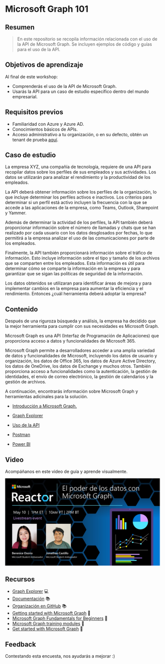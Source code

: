# Microsoft Graph 101

## Resumen
> En este repositorio se recopila información relacionada con el uso de la API de Microsoft Graph. Se incluyen ejemplos de código y guías para el uso de la API.

## Objetivos de aprendizaje

Al final de este workshop:
- Comprenderás el uso de la API de Microsoft Graph.
- Usarás la API para un caso de estudio específico dentro del mundo empresarial.

## Requisitos previos   
- Familiaridad con Azure y Azure AD.
- Conocimientos básicos de APIs.
- Acceso administrativo a tu organización, o en su defecto, obtén un tenant de prueba [aquí](https://cdx.transform.microsoft.com/).

## Caso de estudio
La empresa XYZ, una compañía de tecnología, requiere de una API para recopilar datos sobre los perfiles de sus empleados y sus actividades. Los datos se utilizarán para analizar el rendimiento y la productividad de los empleados.

La API deberá obtener información sobre los perfiles de la organización, lo que incluye determinar los perfiles activos e inactivos. Los criterios para determinar si un perfil está activo incluyen la frecuencia con la que se accede a las aplicaciones de la empresa, como Teams, Outlook, Sharepoint y Yammer.

Además de determinar la actividad de los perfiles, la API también deberá proporcionar información sobre el número de llamadas y chats que se han realizado por cada usuario con los datos desglosados por fechas, lo que permitirá a la empresa analizar el uso de las comunicaciones por parte de los empleados.

Finalmente, la API también proporcionará información sobre el tráfico de información. Esto incluye información sobre el tipo y tamaño de los archivos que se comparten entre los empleados. Esta información es útil para determinar cómo se comparte la información en la empresa y para garantizar que se sigan las políticas de seguridad de la información.

Los datos obtenidos se utilizaran para identificar áreas de mejora y para implementar cambios en la empresa para aumentar la eficiencia y el rendimiento. Entonces ¿cuál herramienta deberá adoptar la empresa?

## Contenido

Después de una  riguroza búsqueda y análisis, la empresa ha decidido que la mejor herramienta para cumplir con sus necesidades es Microsoft Graph. 

Microsoft Graph es una API (Interfaz de Programación de Aplicaciones) que proporciona acceso a datos y funcionalidades de Microsoft 365. 

Microsoft Graph permite a desarrolladores acceder a una amplia variedad de datos y funcionalidades de Microsoft, incluyendo los datos de usuario y organización, los datos de Office 365, los datos de Azure Active Directory, los datos de OneDrive, los datos de Exchange y muchos otros. También proporciona acceso a funcionalidades como la autenticación, la gestión de identidades, el envío de correo electrónico, la gestión de calendarios y la gestión de archivos.

A continuación, encontrarás información sobre Microsoft Graph y herramientas adicinales para la solución. 

- [Introducción a Microsoft Graph.](content/graph-explorer.md)
- [Graph Explorer](content/graph-explorer.md)

- [Uso de la API](content/API.md)

- [Postman]()

- [Power BI]()

## Video
Acompáñanos en este video de guía y aprende visualmente.

[![Video de guía](./images/MSGraph.jpg)](https://aka.ms/May10PoderDeDatosMicrosoftGraph "Video de guía")

## Recursos

- [Graph Explorer](https://developer.microsoft.com/en-us/graph/graph-explorer) :computer:
- [Documentación](https://learn.microsoft.com/es-es/graph/overview) :books:
- [Organización en GitHub](https://github.com/microsoftgraph) :books: 
- [Getting started with Microsoft Graph](https://youtube.com/playlist?list=PLWZJrkeLOrbY-OrrFV_oKezJ9O86oMNrf) :movie_camera: 
- [Microsoft Graph Fundamentals for Beginners](https://youtube.com/playlist?list=PLWZJrkeLOrbbmGIW-7znaSpRinp8d-1Dt) :movie_camera: 
- [Microsoft Graph training modules](https://youtube.com/playlist?list=PLWZJrkeLOrbbOve1DVVQsauZX2LN3IEHL) :movie_camera: 
- [Get started with Microsoft Graph](https://youtube.com/playlist?list=PLWZJrkeLOrbYS34TuCMMd9rVrQlAWLquF) :movie_camera: 

## Feedback
Contestando esta encuesta, nos ayudarás a mejorar :)

